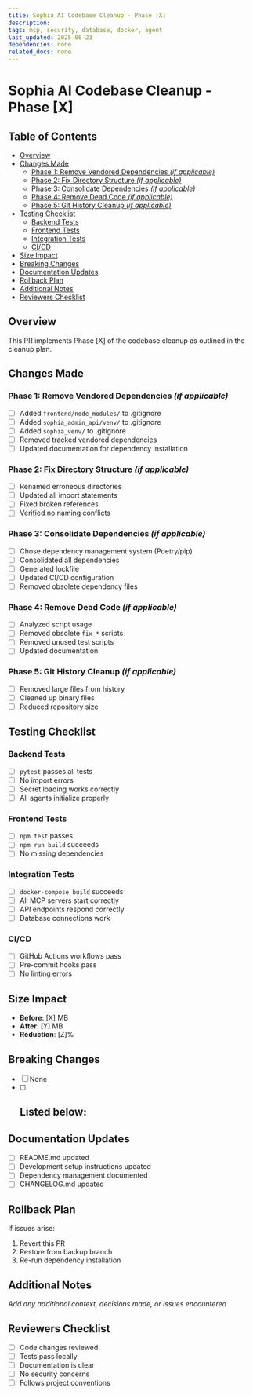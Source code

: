 ```yaml
---
title: Sophia AI Codebase Cleanup - Phase [X]
description:
tags: mcp, security, database, docker, agent
last_updated: 2025-06-23
dependencies: none
related_docs: none
---
```


# Sophia AI Codebase Cleanup - Phase [X]


## Table of Contents

- [Overview](#overview)
- [Changes Made](#changes-made)
  - [Phase 1: Remove Vendored Dependencies _(if applicable)_](#phase-1:-remove-vendored-dependencies-_(if-applicable)_)
  - [Phase 2: Fix Directory Structure _(if applicable)_](#phase-2:-fix-directory-structure-_(if-applicable)_)
  - [Phase 3: Consolidate Dependencies _(if applicable)_](#phase-3:-consolidate-dependencies-_(if-applicable)_)
  - [Phase 4: Remove Dead Code _(if applicable)_](#phase-4:-remove-dead-code-_(if-applicable)_)
  - [Phase 5: Git History Cleanup _(if applicable)_](#phase-5:-git-history-cleanup-_(if-applicable)_)
- [Testing Checklist](#testing-checklist)
  - [Backend Tests](#backend-tests)
  - [Frontend Tests](#frontend-tests)
  - [Integration Tests](#integration-tests)
  - [CI/CD](#ci-cd)
- [Size Impact](#size-impact)
- [Breaking Changes](#breaking-changes)
- [Documentation Updates](#documentation-updates)
- [Rollback Plan](#rollback-plan)
- [Additional Notes](#additional-notes)
- [Reviewers Checklist](#reviewers-checklist)

## Overview
This PR implements Phase [X] of the codebase cleanup as outlined in the cleanup plan.

## Changes Made

### Phase 1: Remove Vendored Dependencies _(if applicable)_
- [ ] Added `frontend/node_modules/` to .gitignore
- [ ] Added `sophia_admin_api/venv/` to .gitignore
- [ ] Added `sophia_venv/` to .gitignore
- [ ] Removed tracked vendored dependencies
- [ ] Updated documentation for dependency installation

### Phase 2: Fix Directory Structure _(if applicable)_
- [ ] Renamed erroneous directories
- [ ] Updated all import statements
- [ ] Fixed broken references
- [ ] Verified no naming conflicts

### Phase 3: Consolidate Dependencies _(if applicable)_
- [ ] Chose dependency management system (Poetry/pip)
- [ ] Consolidated all dependencies
- [ ] Generated lockfile
- [ ] Updated CI/CD configuration
- [ ] Removed obsolete dependency files

### Phase 4: Remove Dead Code _(if applicable)_
- [ ] Analyzed script usage
- [ ] Removed obsolete `fix_*` scripts
- [ ] Removed unused test scripts
- [ ] Updated documentation

### Phase 5: Git History Cleanup _(if applicable)_
- [ ] Removed large files from history
- [ ] Cleaned up binary files
- [ ] Reduced repository size

## Testing Checklist

### Backend Tests
- [ ] `pytest` passes all tests
- [ ] No import errors
- [ ] Secret loading works correctly
- [ ] All agents initialize properly

### Frontend Tests
- [ ] `npm test` passes
- [ ] `npm run build` succeeds
- [ ] No missing dependencies

### Integration Tests
- [ ] `docker-compose build` succeeds
- [ ] All MCP servers start correctly
- [ ] API endpoints respond correctly
- [ ] Database connections work

### CI/CD
- [ ] GitHub Actions workflows pass
- [ ] Pre-commit hooks pass
- [ ] No linting errors

## Size Impact
- **Before**: [X] MB
- **After**: [Y] MB
- **Reduction**: [Z]%

## Breaking Changes
- [ ] None
- [ ] Listed below:
  -

## Documentation Updates
- [ ] README.md updated
- [ ] Development setup instructions updated
- [ ] Dependency management documented
- [ ] CHANGELOG.md updated

## Rollback Plan
If issues arise:
1. Revert this PR
2. Restore from backup branch
3. Re-run dependency installation

## Additional Notes
_Add any additional context, decisions made, or issues encountered_

## Reviewers Checklist
- [ ] Code changes reviewed
- [ ] Tests pass locally
- [ ] Documentation is clear
- [ ] No security concerns
- [ ] Follows project conventions
